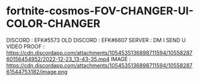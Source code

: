 # fortnite-cosmos-FOV-CHANGER-UI-COLOR-CHANGER

DISCORD : EFK#5573
OLD DISCORD : EFK#6607
SERVER : DM I SEND U 
VIDEO PROOF : https://cdn.discordapp.com/attachments/1054535136898711594/1055828760156454952/2022-12-23_13-43-35.mp4
IMAGE : https://cdn.discordapp.com/attachments/1054535136898711594/1055828761544753182/image.png
